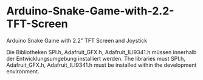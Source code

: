 # Arduino-Snake-Game-with-2.2-TFT-Screen
Arduino Snake Game with 2.2" TFT Screen and Joystick

Die Bibliotheken SPI.h, Adafruit_GFX.h, Adafruit_ILI9341.h müssen innerhalb der Entwicklungsumgebung installiert werden.
The libraries must SPI.h, Adafruit_GFX.h, Adafruit_ILI9341.h must be installed within the development environment.
